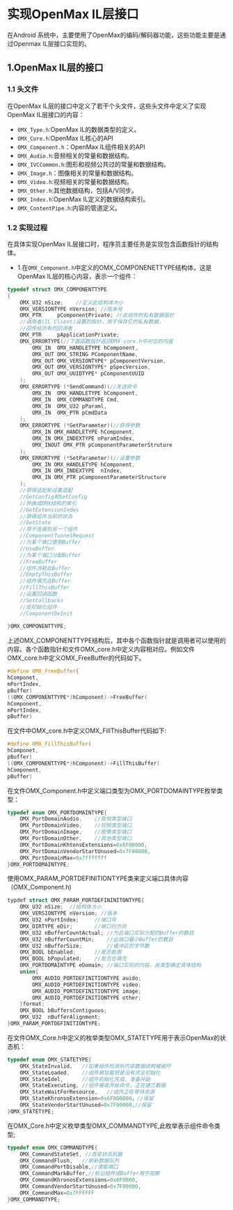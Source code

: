# 实现OpenMax IL层接口
在Android 系统中，主要使用了OpenMax的编码/解码器功能，这些功能主要是通过Openmax IL层接口实现的。

## 1.OpenMax IL层的接口
### 1.1 头文件
在OpenMax IL层的接口中定义了若干个头文件，这些头文件中定义了实现OpenMax IL层接口的内容：

* `OMX_Type.h`:OpenMax IL的数据类型的定义。
* `OMX_Core.h`:OpenMax IL核心的API
* `OMX_Component.h`：OpenMax IL组件相关的API
* `OMX_Audio.h`:音频相关的常量和数据结构。
* `OMX_IVCCommon.h`:图形和视频公共过的常量和数据结构。
* `OMX_Image.h`：图像相关的常量和数据结构。
* `OMX_Video.h`:视频相关的常量和数据结构。
* `OMX_Other.h`:其他数据结构，包括A/V同步。
* `OMX_Index.h`:OpenMax IL定义的数据结构索引。
* `OMX_ContentPipe.h`:内容的管道定义。

### 1.2 实现过程
在具体实现OpenMax IL层接口时，程序员主要任务是实现包含函数指针的结构体。

* 1.在`OMX_Component.h`中定义的OMX_COMPONENETTYPE结构体，这是OpenMax IL层的核心内容，表示一个组件：

```c
typedef struct OMX_COMPONENTTYPE
{
	OMX_U32 nSize;    //定义此结构体大小
	OMX_VERSIONTYPE nVersion; //版本号
	OMX_PTR 	pComponentPrivate; //此组件的私有数据指针
	//调用者(IL Client)设置的指针，用于保存它的私有数据，
	//回传给所有的回调者
	OMX_PTR     pApplicationPrivate;	
	OMX_ERRORTYPE(//下面函数指针返回OMX_core.h中对应的内容
		OMX_IN  OMX_HANDLETYPE hComponent,
		OMX_OUT OMX_STRING PComponentName,
		OMX_OUT OMX_VERSIONTYPE* pComponentVersion,
		OMX_OUT OMX_VERSIONTYPE* pSpecVersion,
		OMX_OUT OMX_UUIDTYPE* pComponentUUID
	);
	OMX_ERRORTYPE (*SendCommand)(//发送命令
		OMX_IN	OMX_HANDLETYPE hComponent,
		OMX_IN  OMX_COMMANDTYPE Cmd,
		OMX_IN	OMX_U32	pParaml,
		OMX_IN	OMX_PTR	pCmdData
	);
	OMX_ERRORTYPE (*GetParameter)(//获得参数
		OMX_IN OMX_HANDLETYPE hComponent,
		OMX_IN OMX_INDEXTYPE nParamIndex,
		OMX_INOUT OMX_PTR pComponentParameterStruture
	);
	OMX_ERRORTYPE (*SetParameter)(//设置参数
		OMX_IN OMX_HANDLETYPE hComponent,
		OMX_IN OMX_INDEXTYPE  nIndex,
		OMX_IN OMX_PTR pComponentParameterStructure
	);
	//获得适配和设置适配
	//GetConfig和SetConfig
	//转换成OMX结构的索引
	//GetExtensionIndex
	//获得组件当前的状态
	//GetState
	//用于连接到另一个组件
	//ComponentTunnelRequest
	//为某个端口使用Buffer
	//UseBuffer
	//为某个端口分配Buffer
	//FreeBuffer
	//组件消耗此Buffer
	//EmptyThisBuffer
	//组件填充此Buffer
	//FillThisBuffer
	//设置回调函数
	//SetCallbacks
	//反初始化组件
	//ComponentDeInit
	
}OMX_COMPONENTTYPE;
```
上述OMX_COMPONENTTYPE结构后，其中各个函数指针就是调用者可以使用的内容。各个函数指针和文件OMX_core.h中定义内容相对应。例如文件OMX_core.h中定义OMX_FreeBuffer的代码如下。

```cpp
#define OMX_FreeBuffer{
hComponet,
mPortIndex,
pBuffer) 
((OMX_COMPONENTTYPE*)hComponent)->FreeBuffer(
hComponent,
mPortIndex,
pBuffer)
```
在文件中OMX_core.h中定义OMX_FillThisBuffer代码如下:

```c
#define OMX_FillThisBuffer(
hComponet,
pBuffer)
((OMX_COMPONENTTYPE*)hComponent)->FillThisBuffer(
hComponent,
pBuffer)
```

在文件OMX_Component.h中定义端口类型为OMX_PORTDOMAINTYPE枚举类型：

```c
typedef enum OMX_PORTDOMAINTYPE{
	OMX_PortDomainAudio,	//音频类型端口
	OMX_PortDomainVideo,	//视频类型端口
	OMX_PortDomainImage,	//图像类型端口
	OMX_PortDomainOther,	//其他类型端口
	OMX_PortDomainKhtonsExtensions=0x6F00000,
	OMX_PortDomainVendorStartUnused=0x7F00000,
	OMX_PortDomainMax=0x7fffffff
}OMX_PORTDOMAINTYPE;
```

使用OMX_PARAM_PORTDEFINITIONTYPE类来定义端口具体内容（OMX_Component.h)

```c
typdef struct OMX_PARAM_PORTDEFININITONTYPE{
	OMX_U32 nSize;	//结构体大小
	OMX_VERSIONTYPE nVersion; //版本
	OMX_U32	nPortIndex;		//端口号
	OMX_DIRTYPE eDir;		//端口的方向
	OMX_U32	nBufferCountActual;	//为此端口实际分配的Buffer的数目
	OMX_U32	nBufferCountMin;	//此端口最小Buffer的数目
	OMX_U32 nBufferSize;		//缓冲区的字节数
	OMX_BOOL bEnabled;		//是否能用
	OMX_BOOL bPopulated;	//是否在填充
	OMX_PORTDOMAINTYPE eDomain;	//端口实际的内容，由类型确定具体结构
	union{
		OMX_AUDIO_PORTDEFINITIONTYPE auido;
		OMX_AUDIO_PORTDEFINITIONTYPE video;
		OMX_AUDIO_PORTDEFINITIONTYPE image;
		OMX_AUDIO_PORTDEFINITIONTYPE other;
	}format;
	OMX_BOOL bBuffersContiguous;
	OMX_U32  nBufferAlignment;
}OMX_PARAM_PORTDEFINITIONTYPE;
```

在文件OMX_Core.h中定义的枚举类型OMX_STATETYPE用于表示OpenMax的状态机：

```cpp
typedef enum OMX_STATETYPE{
	OMX_StateInvalid,	//如果组件检测到内部数据结构被破坏
	OMX_StateLoaded,	//组件被加载但是没有完全初始化
	OMX_StateIdel,		//组件初始化完成，准备开始
	OMX_StateExecuting,	//组件接收开始命令，正在建立数据
	OMX_StateWaitForResource,	//组件正在等待资源
	OMX_StateKhronsoExtension=0x6F000000，//保留
	OMX_StateVendorStartUnused=0x7F00000,//保留
}OMX_STATETYPE;
```

在OMX_Core.h中定义枚举类型OMX_COMMANDTYPE,此枚举表示组件命令类型;

```cpp
typedef enum OMX_COMMANDTYPE{
	OMX_CommandStateSet, //改变状态机器
	OMX_CommandFlush,	//刷新数据队列
	OMX_CommandPortDisable,//使能端口
	OMX_CommandMarkBuffer,//标记组件成Buffer用于观察
	OMX_CommandKhronosExtensions=0x6F0000,
	OMX_CommandVendorStartUnused=0x7F00000,
	OMX_CommandMax=0x7FFFFFF
}OMX_COMMANDTYPE;
```
